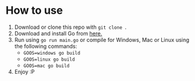 # How to use
1. Download or clone this repo with `git clone `.
1. Download and install Go from [here.](https://golang.org/doc/install)
1. Run using `go run main.go` or compile for Windows, Mac or Linux using the following commands:
   - `GOOS=windows go build`
   - `GOOS=linux go build`
   - `GOOS=mac go build`
1. Enjoy :P